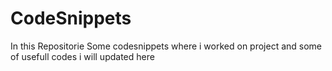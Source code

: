 # CodeSnippets

In this Repositorie Some codesnippets where i worked on project and some of usefull codes i will updated here
